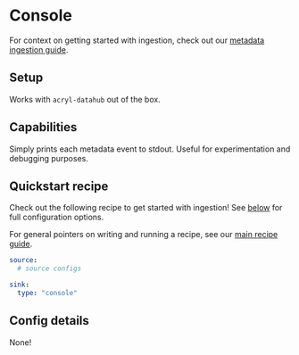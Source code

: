 # Console

For context on getting started with ingestion, check out our [metadata ingestion guide](../README.md).

## Setup

Works with `acryl-datahub` out of the box.

## Capabilities

Simply prints each metadata event to stdout. Useful for experimentation and debugging purposes.

## Quickstart recipe

Check out the following recipe to get started with ingestion! See [below](#config-details) for full configuration options.

For general pointers on writing and running a recipe, see our [main recipe guide](../README.md#recipes).

```yml
source:
  # source configs

sink:
  type: "console"
```

## Config details

None!
